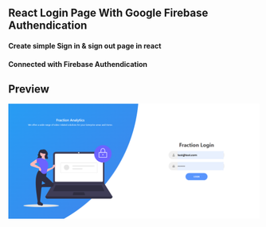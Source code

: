 ## React Login Page With Google Firebase Authendication
 
#### Create simple Sign in & sign out page in react

#### Connected with Firebase Authendication

## Preview 

![Screenshot](Capture.png)
